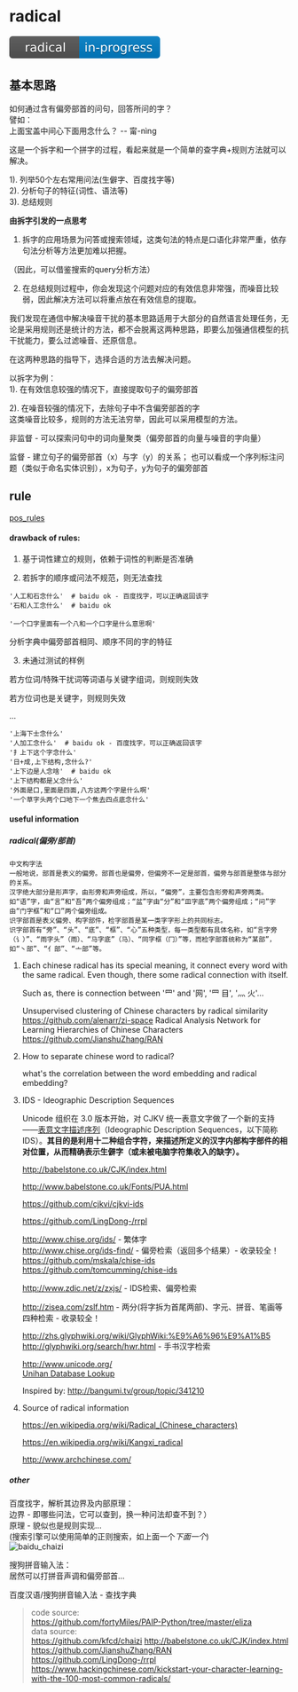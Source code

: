 # radical
![status](artworks/progress.svg)


## 基本思路
如何通过含有偏旁部首的问句，回答所问的字？  
譬如：  
上面宝盖中间心下面用念什么？ -- 甯-nìng

这是一个拆字和一个拼字的过程，看起来就是一个简单的查字典+规则方法就可以解决。

1). 列举50个左右常用问法(生僻字、百度找字等)  
2). 分析句子的特征(词性、语法等)  
3). 总结规则  

**由拆字引发的一点思考**  
1. 拆字的应用场景为问答或搜索领域，这类句法的特点是口语化非常严重，依存句法分析等方法更加难以把握。

  （因此，可以借鉴搜索的query分析方法）	

2. 在总结规则过程中，你会发现这个问题对应的有效信息非常强，而噪音比较弱，因此解决方法可以将重点放在有效信息的提取。  

  我们发现在通信中解决噪音干扰的基本思路适用于大部分的自然语言处理任务，无论是采用规则还是统计的方法，都不会脱离这两种思路，即要么加强通信模型的抗干扰能力，要么过滤噪音、还原信息。  

  在这两种思路的指导下，选择合适的方法去解决问题。

以拆字为例：  
1). 在有效信息较强的情况下，直接提取句子的偏旁部首

2). 在噪音较强的情况下，去除句子中不含偏旁部首的字  
这类噪音比较多，规则的方法无法穷举，因此可以采用模型的方法。

非监督 - 可以探索问句中的词向量聚类（偏旁部首的向量与噪音的字向量）  

监督 - 建立句子的偏旁部首（x）与字（y）的关系；
​       也可以看成一个序列标注问题（类似于命名实体识别），x为句子，y为句子的偏旁部首


## rule
[pos_rules](https://github.com/bifeng/radical/blob/master/test/pos_rules.md)


#### drawback of rules:
1. 基于词性建立的规则，依赖于词性的判断是否准确

2. 若拆字的顺序或问法不规范，则无法查找

```
'人工和石念什么'  # baidu ok - 百度找字，可以正确返回该字
'石和人工念什么'  # baidu ok

'一个口字里面有一个八和一个口字是什么意思啊'
```

分析字典中偏旁部首相同、顺序不同的字的特征

3. 未通过测试的样例

若方位词/特殊干扰词等词语与关键字组词，则规则失效

若方位词也是关键字，则规则失效

...

```
'上海下士念什么'  
'人加工念什么'  # baidu ok - 百度找字，可以正确返回该字
'扌上下这个字念什么'
'日+成,上下结构,念什么?'
'上下边是人念啥'  # baidu ok
'上下结构都是乂念什么'
'外面是口,里面是四面,八方这两个字是什么啊'
'一个草字头两个口地下一个焦去四点底念什么'
```


#### useful information
##### radical(偏旁/部首)
```
中文构字法
一般地说，部首是表义的偏旁。部首也是偏旁，但偏旁不一定是部首，偏旁与部首是整体与部分的关系。
汉字绝大部分是形声字，由形旁和声旁组成，所以，“偏旁”，主要包含形旁和声旁两类。如“语”字，由“言”和“吾”两个偏旁组成；“盆”字由“分”和“皿字底”两个偏旁组成；“问”字由“门字框”和“口”两个偏旁组成。
识字部首是表义偏旁、构字部件，检字部首是某一类字字形上的共同标志。
识字部首有“旁”、“头”、“底”、“框”、“心”五种类型，每一类型都有具体名称，如“言字旁（讠）”、“雨字头”（雨）、“马字底”（马）、“同字框（冂）”等，而检字部首统称为“某部”，如“丶部”、“亻部”、“亠部”等。
```
1. Each chinese radical has its special meaning, it connect every word with the same radical. Even though, there some radical connection with itself.

   Such as, there is connection between '罒' and '网', '罒  目', '灬  火'... 

   Unsupervised clustering of Chinese characters by radical similarity
   https://github.com/alenarr/zi-space 
   Radical Analysis Network for Learning Hierarchies of Chinese Characters
   https://github.com/JianshuZhang/RAN

2. How to separate chinese word to radical?

   what's the correlation between the word embedding and radical embedding?

3. IDS - Ideographic Description Sequences

    Unicode 组织在 3.0 版本开始，对 CJKV 统一表意文字做了一个新的支持——[表意文字描述序列](https://zh.wikipedia.org/zh-hk/%E8%A1%A8%E6%84%8F%E6%96%87%E5%AD%97%E6%8F%8F%E8%BF%B0%E5%AD%97%E7%AC%A6)（Ideographic Description Sequences，以下简称IDS）。**其目的是利用十二种组合字符，来描述所定义的汉字内部构字部件的相对位置，从而精确表示生僻字（或未被电脑字符集收入的缺字）。**

   http://babelstone.co.uk/CJK/index.html

   http://www.babelstone.co.uk/Fonts/PUA.html

   https://github.com/cjkvi/cjkvi-ids

   https://github.com/LingDong-/rrpl

   http://www.chise.org/ids/ - 繁体字  
   http://www.chise.org/ids-find/ - 偏旁检索（返回多个结果）- 收录较全！  
   https://github.com/mskala/chise-ids  
   https://github.com/tomcumming/chise-ids  

   http://www.zdic.net/z/zxjs/ - IDS检索、偏旁检索

   http://zisea.com/zslf.htm - 两分(将字拆为首尾两部)、字元、拼音、笔画等四种检索 - 收录较全！

   http://zhs.glyphwiki.org/wiki/GlyphWiki:%E9%A6%96%E9%A1%B5  
   http://glyphwiki.org/search/hwr.html - 手书汉字检索

   http://www.unicode.org/  
   [Unihan Database Lookup](http://unicode.org/charts/unihan.html)

   Inspired by: http://bangumi.tv/group/topic/341210  

4. Source of radical information

   https://en.wikipedia.org/wiki/Radical_(Chinese_characters)  
   
   https://en.wikipedia.org/wiki/Kangxi_radical

   http://www.archchinese.com/  

##### other
百度找字，解析其边界及内部原理：  
​	边界 - 即哪些问法，它可以查到，换一种问法却查不到？）  
​	原理 - 貌似也是规则实现...  
(搜索引擎可以使用简单的正则搜索，如上面一个*下面一个*)  
![baidu_chaizi](https://github.com/bifeng/radical/raw/master/dict/baidu_chaizi.png)

搜狗拼音输入法：  
​	居然可以打拼音声调和偏旁部首...

百度汉语/搜狗拼音输入法 - 查找字典

> code source:  
https://github.com/fortyMiles/PAIP-Python/tree/master/eliza  
> data source:  
https://github.com/kfcd/chaizi
http://babelstone.co.uk/CJK/index.html
https://github.com/JianshuZhang/RAN  
https://github.com/LingDong-/rrpl
https://www.hackingchinese.com/kickstart-your-character-learning-with-the-100-most-common-radicals/  

